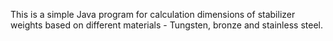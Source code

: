 This is a simple Java program for calculation dimensions of stabilizer weights based on different materials - Tungsten, bronze and stainless steel.
